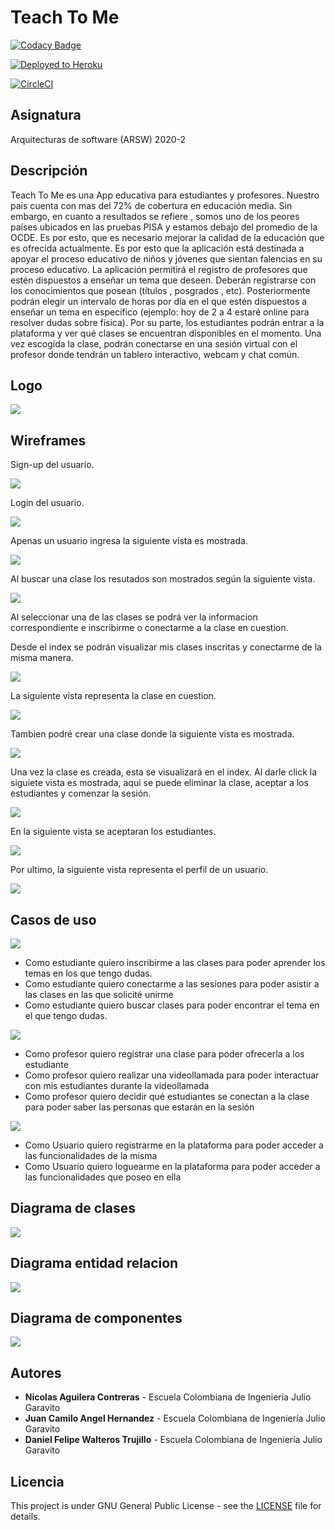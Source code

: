 # Teach To Me

[![Codacy Badge](https://app.codacy.com/project/badge/Grade/fbf24aca95e848e295afd4a7523983e5)](https://www.codacy.com/gh/Rock3tTeam/Teach-me?utm_source=github.com&amp;utm_medium=referral&amp;utm_content=Rock3tTeam/Teach-me&amp;utm_campaign=Badge_Grade)

[![Deployed to Heroku](https://www.herokucdn.com/deploy/button.png)](https://teach2-me.herokuapp.com/)

[![CircleCI](https://circleci.com/gh/Rock3tTeam/Teach-me.svg?style=svg)](https://app.circleci.com/pipelines/github/Rock3tTeam/Teach-me)

## Asignatura 

Arquitecturas de software (ARSW) 2020-2 


## Descripción

Teach To Me es una App educativa para estudiantes y profesores. Nuestro país cuenta con mas del 72% de cobertura en educación media. Sin embargo, en cuanto a resultados se refiere , somos uno de los peores países ubicados en las pruebas PISA y estamos debajo del promedio de la OCDE. Es por esto, que es necesario mejorar la calidad de la educación que es ofrecida actualmente. Es por esto que la aplicación está destinada a apoyar el proceso educativo de niños y jóvenes que sientan falencias en su proceso educativo. La aplicación permitirá el registro de profesores que estén dispuestos a enseñar un tema que deseen. Deberán registrarse con los conocimientos que posean (títulos , posgrados , etc). Posteriormente podrán elegir un intervalo de horas por día en el que estén dispuestos a enseñar un tema en específico (ejemplo: hoy de 2 a 4 estaré online para resolver dudas sobre física). Por su parte, los estudiantes podrán entrar a la plataforma y ver qué clases se encuentran disponibles en el momento. Una vez escogida la clase, podrán conectarse en una sesión virtual con el profesor donde tendrán un tablero interactivo, webcam y chat común.

## Logo

![](WebDesign/logo.PNG)


## Wireframes

Sign-up del usuario.

![](WebDesign/newUser.PNG)

Login del usuario.

![](WebDesign/login.PNG)


Apenas un usuario ingresa la siguiente vista es mostrada.

![](WebDesign/index.PNG)

Al buscar una clase los resutados son mostrados según la siguiente vista.

![](WebDesign/search.PNG)

Al seleccionar una de las clases se podrá ver la informacion correspondiente e inscribirme o conectarme a la clase en cuestion.

Desde el index se podrán visualizar mis clases inscritas y conectarme de la misma manera.

![](WebDesign/class.PNG)


La siguiente vista representa la clase en cuestion.

![](WebDesign/call.PNG)

Tambien podré crear una clase donde la siguiente vista es mostrada.

![](WebDesign/newClass.PNG)

Una vez la clase es creada, esta se visualizará en el index. Al darle click la siguiete vista es mostrada, aqui se puede eliminar la clase, aceptar a los estudiantes y comenzar la sesión.

![](WebDesign/teach.PNG)


En la siguiente vista se aceptaran los estudiantes.

![](WebDesign/accept.PNG)

Por ultimo, la siguiente vista representa el perfil de un usuario.

![](WebDesign/profile.PNG)

## Casos de uso

![](Diagrams/estudiante.PNG)

* Como estudiante quiero inscribirme a las clases para poder aprender los temas en los que tengo dudas.
* Como estudiante quiero conectarme a las sesiones  para poder asistir a las clases en las que solicité unirme
* Como estudiante quiero buscar clases para poder encontrar el tema en el que tengo dudas.


![](Diagrams/profesor.PNG)

* Como profesor quiero registrar una clase para poder ofrecerla a los estudiante 
* Como profesor quiero realizar una videollamada para poder interactuar con mis estudiantes durante la videollamada
* Como profesor quiero decidir qué estudiantes se conectan a la clase para poder saber las personas que estarán en la sesión


![](Diagrams/usuario.PNG)

* Como Usuario quiero registrarme en la plataforma para poder acceder a las funcionalidades de la misma
* Como Usuario quiero loguearme en la plataforma para poder acceder a las funcionalidades que poseo en ella

## Diagrama de clases

![](Diagrams/class.PNG)

## Diagrama entidad relacion

![](Diagrams/er.PNG)


## Diagrama de componentes

![](Diagrams/components.png)


## Autores

* **Nicolas Aguilera Contreras** - Escuela Colombiana de Ingeniería Julio Garavito
* **Juan Camilo Angel Hernandez**  - Escuela Colombiana de Ingeniería Julio Garavito
* **Daniel Felipe Walteros Trujillo**  - Escuela Colombiana de Ingeniería Julio Garavito


## Licencia

This project is under GNU General Public License - see the [LICENSE](LICENSE) file for details.
